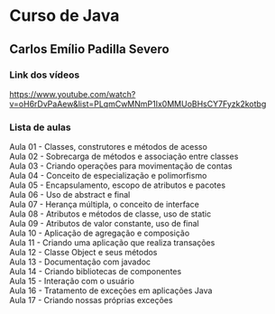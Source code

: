 # Curso de Java  
## Carlos Emílio Padilla Severo  

### Link dos vídeos  
<https://www.youtube.com/watch?v=oH6rDvPaAew&list=PLqmCwMNmP1Ix0MMUoBHsCY7Fyzk2kotbg>

### Lista de aulas  

Aula 01 - Classes, construtores e métodos de acesso  
Aula 02 - Sobrecarga de métodos e associação entre classes  
Aula 03 - Criando operações para movimentação de contas  
Aula 04 - Conceito de especialização e polimorfismo  
Aula 05 - Encapsulamento, escopo de atributos e pacotes  
Aula 06 - Uso de abstract e final  
Aula 07 - Herança múltipla, o conceito de interface  
Aula 08 - Atributos e métodos de classe, uso de static  
Aula 09 - Atributos de valor constante, uso de final  
Aula 10 - Aplicação de agregação e composição  
Aula 11 - Criando uma aplicação que realiza transações  
Aula 12 - Classe Object e seus métodos  
Aula 13 - Documentação com javadoc  
Aula 14 - Criando bibliotecas de componentes  
Aula 15 - Interação com o usuário  
Aula 16 - Tratamento de exceções em aplicações Java  
Aula 17 - Criando nossas próprias exceções  
